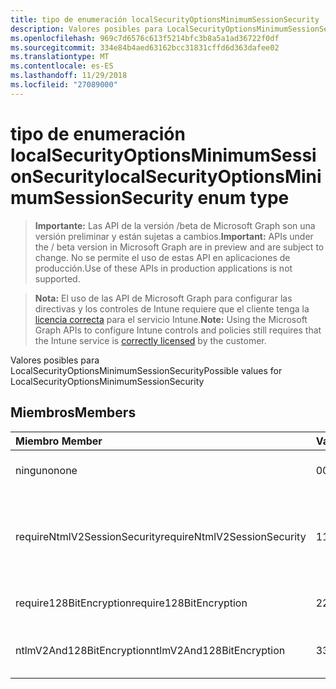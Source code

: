 ```yaml
---
title: tipo de enumeración localSecurityOptionsMinimumSessionSecurity
description: Valores posibles para LocalSecurityOptionsMinimumSessionSecurity
ms.openlocfilehash: 969c7d6576c613f5214bfc3b8a5a1ad36722f0df
ms.sourcegitcommit: 334e84b4aed63162bcc31831cffd6d363dafee02
ms.translationtype: MT
ms.contentlocale: es-ES
ms.lasthandoff: 11/29/2018
ms.locfileid: "27089000"
---
```

# <a name="localsecurityoptionsminimumsessionsecurity-enum-type"></a><span data-ttu-id="4f375-103">tipo de enumeración localSecurityOptionsMinimumSessionSecurity</span><span class="sxs-lookup"><span data-stu-id="4f375-103">localSecurityOptionsMinimumSessionSecurity enum type</span></span>

> <span data-ttu-id="4f375-104">**Importante:** Las API de la versión /beta de Microsoft Graph son una versión preliminar y están sujetas a cambios.</span><span class="sxs-lookup"><span data-stu-id="4f375-104">**Important:** APIs under the / beta version in Microsoft Graph are in preview and are subject to change.</span></span> <span data-ttu-id="4f375-105">No se permite el uso de estas API en aplicaciones de producción.</span><span class="sxs-lookup"><span data-stu-id="4f375-105">Use of these APIs in production applications is not supported.</span></span>

> <span data-ttu-id="4f375-106">**Nota:** El uso de las API de Microsoft Graph para configurar las directivas y los controles de Intune requiere que el cliente tenga la [licencia correcta](https://go.microsoft.com/fwlink/?linkid=839381) para el servicio Intune.</span><span class="sxs-lookup"><span data-stu-id="4f375-106">**Note:** Using the Microsoft Graph APIs to configure Intune controls and policies still requires that the Intune service is [correctly licensed](https://go.microsoft.com/fwlink/?linkid=839381) by the customer.</span></span>

<span data-ttu-id="4f375-107">Valores posibles para LocalSecurityOptionsMinimumSessionSecurity</span><span class="sxs-lookup"><span data-stu-id="4f375-107">Possible values for LocalSecurityOptionsMinimumSessionSecurity</span></span>
## <a name="members"></a><span data-ttu-id="4f375-108">Miembros</span><span class="sxs-lookup"><span data-stu-id="4f375-108">Members</span></span>
|<span data-ttu-id="4f375-109">Miembro	</span><span class="sxs-lookup"><span data-stu-id="4f375-109">Member</span></span>|<span data-ttu-id="4f375-110">Valor</span><span class="sxs-lookup"><span data-stu-id="4f375-110">Value</span></span>|<span data-ttu-id="4f375-111">Descripción</span><span class="sxs-lookup"><span data-stu-id="4f375-111">Description</span></span>|
|:---|:---|:---|
|<span data-ttu-id="4f375-112">ninguno</span><span class="sxs-lookup"><span data-stu-id="4f375-112">none</span></span>|<span data-ttu-id="4f375-113">0</span><span class="sxs-lookup"><span data-stu-id="4f375-113">0</span></span>|<span data-ttu-id="4f375-114">Enviar respuestas de LM y NTLM</span><span class="sxs-lookup"><span data-stu-id="4f375-114">Send LM & NTLM responses</span></span>|
|<span data-ttu-id="4f375-115">requireNtmlV2SessionSecurity</span><span class="sxs-lookup"><span data-stu-id="4f375-115">requireNtmlV2SessionSecurity</span></span>|<span data-ttu-id="4f375-116">1</span><span class="sxs-lookup"><span data-stu-id="4f375-116">1</span></span>|<span data-ttu-id="4f375-117">Enviar la seguridad de sesión LM & NTLM de usar NTLMv2 si negociar</span><span class="sxs-lookup"><span data-stu-id="4f375-117">Send LM & NTLM-use NTLMv2 session security if negotiated</span></span>|
|<span data-ttu-id="4f375-118">require128BitEncryption</span><span class="sxs-lookup"><span data-stu-id="4f375-118">require128BitEncryption</span></span>|<span data-ttu-id="4f375-119">2</span><span class="sxs-lookup"><span data-stu-id="4f375-119">2</span></span>|<span data-ttu-id="4f375-120">Enviar respuestas de LM y NTLM</span><span class="sxs-lookup"><span data-stu-id="4f375-120">Send LM & NTLM responses only</span></span>|
|<span data-ttu-id="4f375-121">ntlmV2And128BitEncryption</span><span class="sxs-lookup"><span data-stu-id="4f375-121">ntlmV2And128BitEncryption</span></span>|<span data-ttu-id="4f375-122">3</span><span class="sxs-lookup"><span data-stu-id="4f375-122">3</span></span>|<span data-ttu-id="4f375-123">Enviar respuestas de LM & NTLMv2</span><span class="sxs-lookup"><span data-stu-id="4f375-123">Send LM & NTLMv2 responses only</span></span>|





